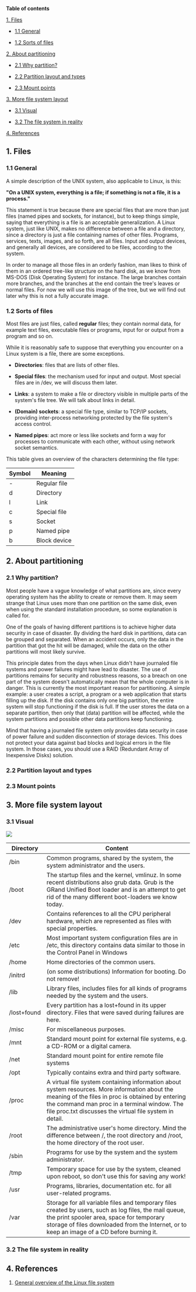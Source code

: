 **Table of contents**

[1. Files](#1-files)

- [1.1 General](#11-general)

- [1.2 Sorts of files](#12-sorts-of-files)

[2. About partitioning](#2-about-partitioning)

- [2.1 Why partition?](#21-why-partition)

- [2.2 Partition layout and types](#22-partition-layout-and-types)

- [2.3 Mount points](#23-mount-points)

[3. More file system layout](#3-more-file-system-layout)

- [3.1 Visual](#31-visual)

- [3.2 The file system in reality](#32-the-file-system-in-reality)

[4. References](#4-references)


## 1. Files

### 1.1 General

A simple description of the UNIX system, also applicable to Linux, is this:

**"On a UNIX system, everything is a file; if something is not a file, it is a process."**

This statement is true because there are special files that are more than just files (named pipes and sockets, for instance), but to keep things simple, saying that everything is a file is an acceptable generalization. A Linux system, just like UNIX, makes no difference between a file and a directory, since a directory is just a file containing names of other files. Programs, services, texts, images, and so forth, are all files. Input and output devices, and generally all devices, are considered to be files, according to the system.

In order to manage all those files in an orderly fashion, man likes to think of them in an ordered tree-like structure on the hard disk, as we know from MS-DOS (Disk Operating System) for instance. The large branches contain more branches, and the branches at the end contain the tree's leaves or normal files. For now we will use this image of the tree, but we will find out later why this is not a fully accurate image.

### 1.2 Sorts of files

Most files are just files, called **regular** files; they contain normal data, for example text files, executable files or programs, input for or output from a program and so on.

While it is reasonably safe to suppose that everything you encounter on a Linux system is a file, there are some exceptions.

- **Directories**: files that are lists of other files.

- **Special files**: the mechanism used for input and output. Most special files are in /dev, we will discuss them later.

- **Links**: a system to make a file or directory visible in multiple parts of the system's file tree. We will talk about links in detail.

- **(Domain) sockets**: a special file type, similar to TCP/IP sockets, providing inter-process networking protected by the file system's access control.

- **Named pipes**: act more or less like sockets and form a way for processes to communicate with each other, without using network socket semantics.

This table gives an overview of the characters determining the file type:

| Symbol | Meaning |
| --- | --- |
| -	| Regular file |
| d	| Directory |
| l	| Link |
| c	| Special file |
| s	| Socket |
| p	| Named pipe |
| b	| Block device |

## 2. About partitioning

### 2.1 Why partition?

Most people have a vague knowledge of what partitions are, since every operating system has the ability to create or remove them. It may seem strange that Linux uses more than one partition on the same disk, even when using the standard installation procedure, so some explanation is called for.

One of the goals of having different partitions is to achieve higher data security in case of disaster. By dividing the hard disk in partitions, data can be grouped and separated. When an accident occurs, only the data in the partition that got the hit will be damaged, while the data on the other partitions will most likely survive.

This principle dates from the days when Linux didn't have journaled file systems and power failures might have lead to disaster. The use of partitions remains for security and robustness reasons, so a breach on one part of the system doesn't automatically mean that the whole computer is in danger. This is currently the most important reason for partitioning. A simple example: a user creates a script, a program or a web application that starts filling up the disk. If the disk contains only one big partition, the entire system will stop functioning if the disk is full. If the user stores the data on a separate partition, then only that (data) partition will be affected, while the system partitions and possible other data partitions keep functioning.

Mind that having a journaled file system only provides data security in case of power failure and sudden disconnection of storage devices. This does not protect your data against bad blocks and logical errors in the file system. In those cases, you should use a RAID (Redundant Array of Inexpensive Disks) solution.

### 2.2 Partition layout and types

### 2.3 Mount points

## 3. More file system layout

### 3.1 Visual

<img src="../img/linux_file_system_layout.png">

| Directory | Content |
| --- | --- |
| /bin | Common programs, shared by the system, the system administrator and the users. |
| /boot | The startup files and the kernel, vmlinuz. In some recent distributions also grub data. Grub is the GRand Unified Boot loader and is an attempt to get rid of the many different boot-loaders we know today. |
| /dev | Contains references to all the CPU peripheral hardware, which are represented as files with special properties. |
| /etc | Most important system configuration files are in /etc, this directory contains data similar to those in the Control Panel in Windows |
| /home | Home directories of the common users. |
| /initrd | (on some distributions) Information for booting. Do not remove! |
| /lib | Library files, includes files for all kinds of programs needed by the system and the users. |
| /lost+found | Every partition has a lost+found in its upper directory. Files that were saved during failures are here. |
| /misc | For miscellaneous purposes. |
| /mnt | Standard mount point for external file systems, e.g. a CD-ROM or a digital camera. |
| /net | Standard mount point for entire remote file systems |
| /opt | Typically contains extra and third party software. |
| /proc | A virtual file system containing information about system resources. More information about the meaning of the files in proc is obtained by entering the command man proc in a terminal window. The file proc.txt discusses the virtual file system in detail. |
| /root | The administrative user's home directory. Mind the difference between /, the root directory and /root, the home directory of the root user. |
| /sbin | Programs for use by the system and the system administrator. |
| /tmp | Temporary space for use by the system, cleaned upon reboot, so don't use this for saving any work! |
| /usr | Programs, libraries, documentation etc. for all user-related programs. |
| /var | Storage for all variable files and temporary files created by users, such as log files, the mail queue, the print spooler area, space for temporary storage of files downloaded from the Internet, or to keep an image of a CD before burning it. |

### 3.2 The file system in reality

## 4. References

1. [General overview of the Linux file system](https://www.tldp.org/LDP/intro-linux/html/sect_03_01.html)
